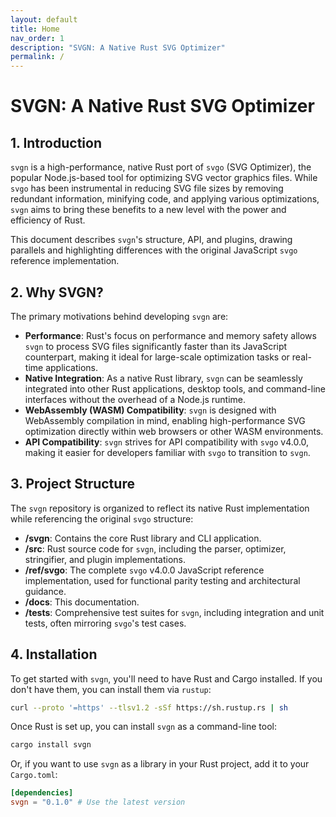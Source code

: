 ```yaml
---
layout: default
title: Home
nav_order: 1
description: "SVGN: A Native Rust SVG Optimizer"
permalink: /
---
```


# SVGN: A Native Rust SVG Optimizer

## 1. Introduction

`svgn` is a high-performance, native Rust port of `svgo` (SVG Optimizer), the popular Node.js-based tool for optimizing SVG vector graphics files. While `svgo` has been instrumental in reducing SVG file sizes by removing redundant information, minifying code, and applying various optimizations, `svgn` aims to bring these benefits to a new level with the power and efficiency of Rust.

This document describes `svgn`'s structure, API, and plugins, drawing parallels and highlighting differences with the original JavaScript `svgo` reference implementation.

## 2. Why SVGN?

The primary motivations behind developing `svgn` are:

-   **Performance**: Rust's focus on performance and memory safety allows `svgn` to process SVG files significantly faster than its JavaScript counterpart, making it ideal for large-scale optimization tasks or real-time applications.
-   **Native Integration**: As a native Rust library, `svgn` can be seamlessly integrated into other Rust applications, desktop tools, and command-line interfaces without the overhead of a Node.js runtime.
-   **WebAssembly (WASM) Compatibility**: `svgn` is designed with WebAssembly compilation in mind, enabling high-performance SVG optimization directly within web browsers or other WASM environments.
-   **API Compatibility**: `svgn` strives for API compatibility with `svgo` v4.0.0, making it easier for developers familiar with `svgo` to transition to `svgn`.

## 3. Project Structure

The `svgn` repository is organized to reflect its native Rust implementation while referencing the original `svgo` structure:

-   **/svgn**: Contains the core Rust library and CLI application.
-   **/src**: Rust source code for `svgn`, including the parser, optimizer, stringifier, and plugin implementations.
-   **/ref/svgo**: The complete `svgo` v4.0.0 JavaScript reference implementation, used for functional parity testing and architectural guidance.
-   **/docs**: This documentation.
-   **/tests**: Comprehensive test suites for `svgn`, including integration and unit tests, often mirroring `svgo`'s test cases.

## 4. Installation

To get started with `svgn`, you'll need to have Rust and Cargo installed. If you don't have them, you can install them via `rustup`:

```bash
curl --proto '=https' --tlsv1.2 -sSf https://sh.rustup.rs | sh
```

Once Rust is set up, you can install `svgn` as a command-line tool:

```bash
cargo install svgn
```

Or, if you want to use `svgn` as a library in your Rust project, add it to your `Cargo.toml`:

```toml
[dependencies]
svgn = "0.1.0" # Use the latest version
```